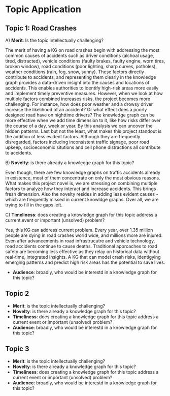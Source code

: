 
# Topic Application

## Topic 1: Road Crashes
A) **Merit**: Is the topic intellectually challenging?

The merit of having a KG on road crashes begin with addressing the most common causes of accidents such as driver conditions (alchoal usage, tired, distracted), vehicle conditions (faulty brakes, faulty engine, worn tires, broken window), road conditions (poor lighting, sharp curves, potholes), weather conditions (rain, fog, snow, sunny). These factors directly contribute to accidents, and representing them clearly in the knowledge graph provides a data-driven insight into the causes and locations of accidents. This enables authorities to identify high-risk areas more easily and implement timely preventive measures.
However, when we look at how multiple factors combined increases risks, the project becomes more challenging. For instance, how does poor weather and a drowsy driver increase the likelihood of an accident? Or what effect does a poorly designed road have on nighttime drivers? The knowledge graph can be more effective when we add time dimension to it, like how risks differ over the course of a day, week or year. By this analysis we can uncover the hidden patterns.
Last but not the least, what makes this project standout is the addition of less evident factors. Although they are frequently disregarded, factors including inconsistent traffic signage, poor road upkeep, socioeconomic situtions and cell phone distractions all contribute to accidents.

B) **Novelty**: is there already a knowledge graph for this topic?

Even though, there are few knowledge graphs on traffic accidents already in existence, most of them concentrate on only the most obvious reasons. What makes this project novel is, we are stressing on combining multiple factors to analyze how they interact and increase accidents. This brings fresh dimension. Also the novelty resides in adding less evident causes - which are frequently missed in current knowldge graphs. Over all, we are trying to fill in the gaps left.

C) **Timeliness**: does creating a knowledge graph for this topic address a current event or important (unsolved) problem?

Yes, this KG can address current problem. Every year, over 1.35 million people are dying in road crashes world wide, and millions more are injured. Even after advancements in road infrastrucutre and vehicle technology, road accidents continue to cause deaths. Traditional approaches to road safety are becoming less effective as they relay on historical data without real-time, integrated insights. A KG that can model crash risks, identigying emerging patterns and predict high risk areas has the potential to save lives. 

* **Audience**: broadly, who would be interestd in a knowledge graph for this topic?

## Topic 2
* **Merit**: is the topic intellectually challenging?
* **Novelty**: is there already a knowledge graph for this topic?
* **Timeliness**: does creating a knowledge graph for this topic address a current event or important (unsolved) problem?
* **Audience**: broadly, who would be interestd in a knowledge graph for this topic?

## Topic 3
* **Merit**: is the topic intellectually challenging?
* **Novelty**: is there already a knowledge graph for this topic?
* **Timeliness**: does creating a knowledge graph for this topic address a current event or important (unsolved) problem?
* **Audience**: broadly, who would be interestd in a knowledge graph for this topic?
